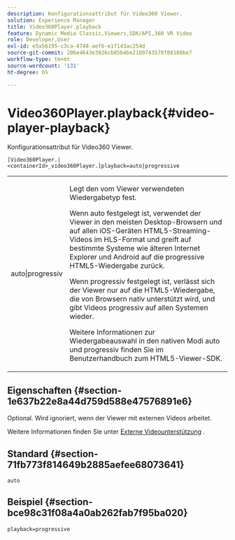 ```yaml
---
description: Konfigurationsattribut für Video360 Viewer.
solution: Experience Manager
title: Video360Player.playback
feature: Dynamic Media Classic,Viewers,SDK/API,360 VR Video
role: Developer,User
exl-id: e5a56195-c3ca-4748-aef6-e1f143ac254d
source-git-commit: 206e4643e3926cb85b4be2189743578f88180be7
workflow-type: tm+mt
source-wordcount: '131'
ht-degree: 6%

---
```


# Video360Player.playback{#video-player-playback}

Konfigurationsattribut für Video360 Viewer.

`[Video360Player.|<containerId>_video360Player.]playback=auto|progressive`

<table id="table_441553CD34C94A58A9D7CBF772DEDDB6"> 
 <tbody> 
  <tr> 
   <td colname="col1"> <p> <span class="codeph"> auto|progressiv</span> </p> </td> 
   <td colname="col2"> <p> Legt den vom Viewer verwendeten Wiedergabetyp fest. </p> <p>Wenn <span class="codeph"> auto</span> festgelegt ist, verwendet der Viewer in den meisten Desktop-Browsern und auf allen iOS-Geräten HTML5-Streaming-Videos im HLS-Format und greift auf bestimmte Systeme wie älteren Internet Explorer und Android auf die progressive HTML5-Wiedergabe zurück. </p> <p>Wenn <span class="codeph"> progressiv</span> festgelegt ist, verlässt sich der Viewer nur auf die HTML5-Wiedergabe, die von Browsern nativ unterstützt wird, und gibt Videos progressiv auf allen Systemen wieder. </p> <p>Weitere Informationen zur Wiedergabeauswahl in den nativen Modi <span class="codeph"> auto</span> und <span class="codeph"> progressiv</span> finden Sie im Benutzerhandbuch zum HTML5-Viewer-SDK. </p> </td> 
  </tr> 
 </tbody> 
</table>

## Eigenschaften {#section-1e637b22e8a44d759d588e47576891e6}

Optional. Wird ignoriert, wenn der Viewer mit externen Videos arbeitet.

Weitere Informationen finden Sie unter [Externe Videounterstützung](../../../c-html5-aem-asset-viewers/c-html5-aem-video360/c-html5-aem-video360-external-video-support.md#concept-66aa2784f2294794989bad2af74c3760) .

## Standard {#section-71fb773f814649b2885aefee68073641}

`auto`

## Beispiel {#section-bce98c31f08a4a0ab262fab7f95ba020}

`playback=progressive`
